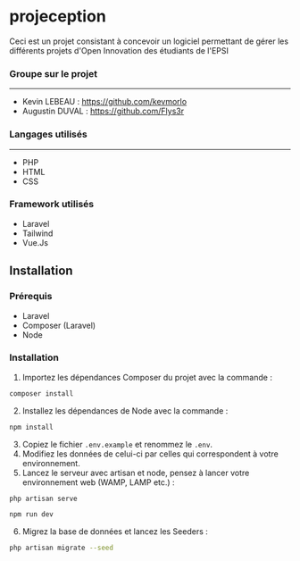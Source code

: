 # projeception

Ceci est un projet consistant à concevoir un logiciel permettant de gérer les différents projets d'Open Innovation des étudiants de l'EPSI

### Groupe sur le projet

----------------------------

- Kevin LEBEAU : <https://github.com/kevmorlo>
- Augustin DUVAL : <https://github.com/Flys3r>

### Langages utilisés

----------------------------

- PHP
- HTML
- CSS

### Framework utilisés

- Laravel
- Tailwind
- Vue.Js

## Installation

### Prérequis

- Laravel
- Composer (Laravel)
- Node

### Installation

1. Importez les dépendances Composer du projet avec la commande : 
```bash
composer install
```
2. Installez les dépendances de Node avec la commande : 
```bash
npm install
```
3. Copiez le fichier ```.env.example``` et renommez le ```.env```.
4. Modifiez les données de celui-ci par celles qui correspondent à votre environnement.
5. Lancez le serveur avec artisan et node, pensez à lancer votre environnement web (WAMP, LAMP etc.) : 
```bash
php artisan serve
```
```bash
npm run dev
```
6. Migrez la base de données et lancez les Seeders : 
```bash
php artisan migrate --seed
```